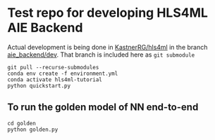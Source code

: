 # Test repo for developing HLS4ML AIE Backend

Actual development is being done in [KastnerRG/hls4ml](https://github.com/KastnerRG/hls4ml) in the branch [aie_backend/dev](https://github.com/KastnerRG/hls4ml/tree/aie_backend/dev). That branch is included here as `git submodule`

```
git pull --recurse-submodules
conda env create -f environment.yml
conda activate hls4ml-tutorial
python quickstart.py
```

## To run the golden model of NN end-to-end

```
cd golden
python golden.py
```